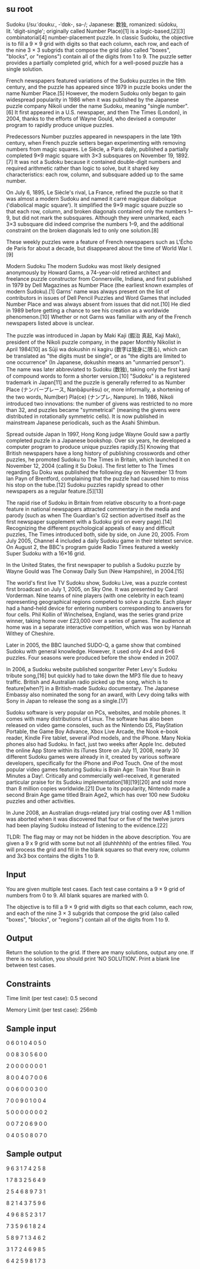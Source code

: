 **su root**
---
Sudoku (/suːˈdoʊkuː, -ˈdɒk-, sə-/; Japanese: 数独, romanized: sūdoku, lit. 'digit-single'; originally called Number Place)[1] is a logic-based,[2][3] combinatorial[4] number-placement puzzle. In classic Sudoku, the objective is to fill a 9 × 9 grid with digits so that each column, each row, and each of the nine 3 × 3 subgrids that compose the grid (also called "boxes", "blocks", or "regions") contain all of the digits from 1 to 9. The puzzle setter provides a partially completed grid, which for a well-posed puzzle has a single solution.

French newspapers featured variations of the Sudoku puzzles in the 19th century, and the puzzle has appeared since 1979 in puzzle books under the name Number Place.[5] However, the modern Sudoku only began to gain widespread popularity in 1986 when it was published by the Japanese puzzle company Nikoli under the name Sudoku, meaning "single number".[6] It first appeared in a U.S. newspaper, and then The Times (London), in 2004, thanks to the efforts of Wayne Gould, who devised a computer program to rapidly produce unique puzzles.

Predecessors
Number puzzles appeared in newspapers in the late 19th century, when French puzzle setters began experimenting with removing numbers from magic squares. Le Siècle, a Paris daily, published a partially completed 9×9 magic square with 3×3 subsquares on November 19, 1892.[7] It was not a Sudoku because it contained double-digit numbers and required arithmetic rather than logic to solve, but it shared key characteristics: each row, column, and subsquare added up to the same number.

On July 6, 1895, Le Siècle's rival, La France, refined the puzzle so that it was almost a modern Sudoku and named it carré magique diabolique ('diabolical magic square'). It simplified the 9×9 magic square puzzle so that each row, column, and broken diagonals contained only the numbers 1–9, but did not mark the subsquares. Although they were unmarked, each 3×3 subsquare did indeed comprise the numbers 1–9, and the additional constraint on the broken diagonals led to only one solution.[8]

These weekly puzzles were a feature of French newspapers such as L'Écho de Paris for about a decade, but disappeared about the time of World War I.[9]

Modern Sudoku
The modern Sudoku was most likely designed anonymously by Howard Garns, a 74-year-old retired architect and freelance puzzle constructor from Connersville, Indiana, and first published in 1979 by Dell Magazines as Number Place (the earliest known examples of modern Sudoku).[1] Garns' name was always present on the list of contributors in issues of Dell Pencil Puzzles and Word Games that included Number Place and was always absent from issues that did not.[10] He died in 1989 before getting a chance to see his creation as a worldwide phenomenon.[10] Whether or not Garns was familiar with any of the French newspapers listed above is unclear.

The puzzle was introduced in Japan by Maki Kaji (鍜治 真起, Kaji Maki), president of the Nikoli puzzle company, in the paper Monthly Nikolist in April 1984[10] as Sūji wa dokushin ni kagiru (数字は独身に限る), which can be translated as "the digits must be single", or as "the digits are limited to one occurrence" (In Japanese, dokushin means an "unmarried person"). The name was later abbreviated to Sudoku (数独), taking only the first kanji of compound words to form a shorter version.[10] "Sudoku" is a registered trademark in Japan[11] and the puzzle is generally referred to as Number Place (ナンバープレース, Nanbāpurēsu) or, more informally, a shortening of the two words, Num(ber) Pla(ce) (ナンプレ, Nanpure). In 1986, Nikoli introduced two innovations: the number of givens was restricted to no more than 32, and puzzles became "symmetrical" (meaning the givens were distributed in rotationally symmetric cells). It is now published in mainstream Japanese periodicals, such as the Asahi Shimbun.

Spread outside Japan
In 1997, Hong Kong judge Wayne Gould saw a partly completed puzzle in a Japanese bookshop. Over six years, he developed a computer program to produce unique puzzles rapidly.[5] Knowing that British newspapers have a long history of publishing crosswords and other puzzles, he promoted Sudoku to The Times in Britain, which launched it on November 12, 2004 (calling it Su Doku). The first letter to The Times regarding Su Doku was published the following day on November 13 from Ian Payn of Brentford, complaining that the puzzle had caused him to miss his stop on the tube.[12] Sudoku puzzles rapidly spread to other newspapers as a regular feature.[5][13]

The rapid rise of Sudoku in Britain from relative obscurity to a front-page feature in national newspapers attracted commentary in the media and parody (such as when The Guardian's G2 section advertised itself as the first newspaper supplement with a Sudoku grid on every page).[14] Recognizing the different psychological appeals of easy and difficult puzzles, The Times introduced both, side by side, on June 20, 2005. From July 2005, Channel 4 included a daily Sudoku game in their teletext service. On August 2, the BBC's program guide Radio Times featured a weekly Super Sudoku with a 16×16 grid.

In the United States, the first newspaper to publish a Sudoku puzzle by Wayne Gould was The Conway Daily Sun (New Hampshire), in 2004.[15]

The world's first live TV Sudoku show, Sudoku Live, was a puzzle contest first broadcast on July 1, 2005, on Sky One. It was presented by Carol Vorderman. Nine teams of nine players (with one celebrity in each team) representing geographical regions competed to solve a puzzle. Each player had a hand-held device for entering numbers corresponding to answers for four cells. Phil Kollin of Winchelsea, England, was the series grand prize winner, taking home over £23,000 over a series of games. The audience at home was in a separate interactive competition, which was won by Hannah Withey of Cheshire.

Later in 2005, the BBC launched SUDO-Q, a game show that combined Sudoku with general knowledge. However, it used only 4×4 and 6×6 puzzles. Four seasons were produced before the show ended in 2007.

In 2006, a Sudoku website published songwriter Peter Levy's Sudoku tribute song,[16] but quickly had to take down the MP3 file due to heavy traffic. British and Australian radio picked up the song, which is to feature[when?] in a British-made Sudoku documentary. The Japanese Embassy also nominated the song for an award, with Levy doing talks with Sony in Japan to release the song as a single.[17]

Sudoku software is very popular on PCs, websites, and mobile phones. It comes with many distributions of Linux. The software has also been released on video game consoles, such as the Nintendo DS, PlayStation Portable, the Game Boy Advance, Xbox Live Arcade, the Nook e-book reader, Kindle Fire tablet, several iPod models, and the iPhone. Many Nokia phones also had Sudoku. In fact, just two weeks after Apple Inc. debuted the online App Store within its iTunes Store on July 11, 2008, nearly 30 different Sudoku games were already in it, created by various software developers, specifically for the iPhone and iPod Touch. One of the most popular video games featuring Sudoku is Brain Age: Train Your Brain in Minutes a Day!. Critically and commercially well-received, it generated particular praise for its Sudoku implementation[18][19][20] and sold more than 8 million copies worldwide.[21] Due to its popularity, Nintendo made a second Brain Age game titled Brain Age2, which has over 100 new Sudoku puzzles and other activities.

In June 2008, an Australian drugs-related jury trial costing over A$ 1 million was aborted when it was discovered that four or five of the twelve jurors had been playing Sudoku instead of listening to the evidence.[22]

TLDR: The flag may or may not be hidden in the above description. You are given a 9 x 9 grid with some but not all (duhhhhhh) of the entries filled. You will process the grid and fill in the blank squares so that every row, column and 3x3 box contains the digits 1 to 9.

**Input**
---
You are given multiple test cases. Each test case contains a 9 × 9 grid of numbers from 0 to 9. All blank squares are marked with 0.

The objective is to fill a 9 × 9 grid with digits so that each column, each row, and each of the nine 3 × 3 subgrids that compose the grid (also called "boxes", "blocks", or "regions") contain all of the digits from 1 to 9. 

**Output**
---
Return the solution to the grid. If there are many solutions, output any one. If there is no solution, you should print 'NO SOLUTION'. Print a blank line between test cases.

**Constraints**
---
Time limit (per test case): 0.5 second

Memory Limit (per test case): 256mb

**Sample input**
---
0 6 0 1 0 4 0 5 0

0 0 8 3 0 5 6 0 0

2 0 0 0 0 0 0 0 1

8 0 0 4 0 7 0 0 6

0 0 6 0 0 0 3 0 0

7 0 0 9 0 1 0 0 4

5 0 0 0 0 0 0 0 2

0 0 7 2 0 6 9 0 0

0 4 0 5 0 8 0 7 0

**Sample output**
---
9 6 3 1 7 4 2 5 8

1 7 8 3 2 5 6 4 9

2 5 4 6 8 9 7 3 1

8 2 1 4 3 7 5 9 6

4 9 6 8 5 2 3 1 7

7 3 5 9 6 1 8 2 4

5 8 9 7 1 3 4 6 2

3 1 7 2 4 6 9 8 5

6 4 2 5 9 8 1 7 3